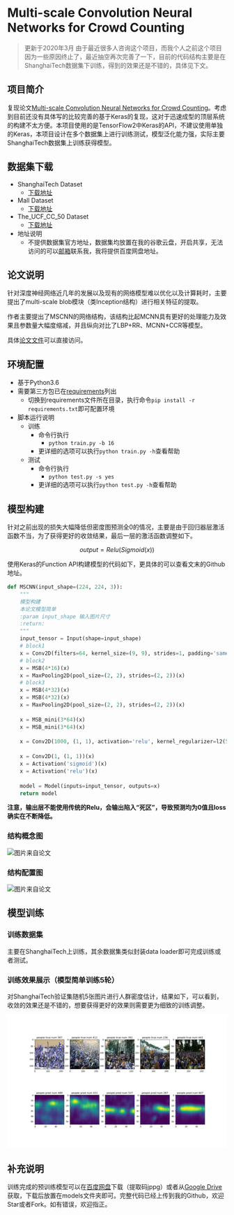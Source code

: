 # Multi-scale Convolution Neural Networks for Crowd Counting

>更新于2020年3月
>由于最近很多人咨询这个项目，而我个人之前这个项目因为一些原因终止了，最近抽空再次完善了一下，目前的代码结构主要是在ShanghaiTech数据集下训练，得到的效果还是不错的，具体见下文。


## 项目简介
复现论文[Multi-scale Convolution Neural Networks for Crowd Counting](https://arxiv.org/abs/1702.02359)。考虑到目前还没有具体写的比较完善的基于Keras的复现，这对于迅速成型的顶层系统的构建不太方便。本项目使用的是TensorFlow2中Keras的API，不建议使用单独的Keras，本项目设计在多个数据集上进行训练测试，模型泛化能力强，实际主要ShanghaiTech数据集上训练获得模型。


## 数据集下载
- ShanghaiTech Dataset
  - [下载地址](https://drive.google.com/open?id=1CW6PiAnLSWuUBX-2tVqQO5-1TDdilJB1)
- Mall Dataset
  - [下载地址](https://drive.google.com/open?id=170bssJjE_UbGeGSc_s2WHGBtbDAZRd7t)
- The_UCF_CC_50 Dataset
  - [下载地址](https://drive.google.com/open?id=1MwfTXFQUTx_sqw-g-D7TDOox1S88XYVN)
- 地址说明
  - 不提供数据集官方地址，数据集均放置在我的谷歌云盘，开启共享，无法访问的可以[邮箱](mailto:luanshiyinyang@gmail.com)联系我，我将提供百度网盘地址。


## 论文说明
针对深度神经网络近几年的发展以及现有的网络模型难以优化以及计算耗时，主要提出了multi-scale blob模块（类Inception结构）进行相关特征的提取。

作者主要提出了MSCNN的网络结构，该结构比起MCNN具有更好的处理能力及效果且参数量大幅度缩减，并且纵向对比了LBP+RR、MCNN+CCR等模型。

具体[论文文件](/assets/1702.02359.pdf)可以直接访问。
## 环境配置
- 基于Python3.6
- 需要第三方包已在[requirements](/requirements.txt)列出
  - 切换到requirements文件所在目录，执行命令`pip install -r requirements.txt`即可配置环境
- 脚本运行说明
	- 训练
		- 命令行执行
			- `python train.py -b 16`
		- 更详细的选项可以执行`python train.py -h`查看帮助
	- 测试
    	- 命令行执行
    		- `python test.py -s yes`
		- 更详细的选项可以执行`python test.py -h`查看帮助


## 模型构建
针对之前出现的损失大幅降低但密度图预测全0的情况，主要是由于回归器层激活函数不当，为了获得更好的收敛结果，最后一层的激活函数调整如下。

$$output = Relu(Sigmoid(x))$$

使用Keras的Function API构建模型的代码如下，更具体的可以查看文末的Github地址。
```python
def MSCNN(input_shape=(224, 224, 3)):
    """
    模型构建
    本论文模型简单
    :param input_shape 输入图片尺寸
    :return:
    """
    input_tensor = Input(shape=input_shape)
    # block1
    x = Conv2D(filters=64, kernel_size=(9, 9), strides=1, padding='same', activation='relu')(input_tensor)
    # block2
    x = MSB(4*16)(x)
    x = MaxPooling2D(pool_size=(2, 2), strides=(2, 2))(x)
    # block3
    x = MSB(4*32)(x)
    x = MSB(4*32)(x)
    x = MaxPooling2D(pool_size=(2, 2), strides=(2, 2))(x)

    x = MSB_mini(3*64)(x)
    x = MSB_mini(3*64)(x)

    x = Conv2D(1000, (1, 1), activation='relu', kernel_regularizer=l2(5e-4))(x)

    x = Conv2D(1, (1, 1))(x)
    x = Activation('sigmoid')(x)
    x = Activation('relu')(x)

    model = Model(inputs=input_tensor, outputs=x)
    return model
```

**注意，输出层不能使用传统的Relu，会输出陷入“死区”，导致预测均为0值且loss确实在不断降低。**
### 结构概念图
![图片来自论文](./assets/mscnn.png)
### 结构配置图
![图片来自论文](./assets/model.png)


## 模型训练
### 训练数据集
主要在ShanghaiTech上训练，其余数据集类似封装data loader即可完成训练或者测试。
### 训练效果展示（模型简单训练5轮）
对ShanghaiTech验证集随机5张图片进行人群密度估计，结果如下，可以看到，收敛的效果还是不错的，想要获得更好的效果则需要更为细致的训练调整。

![](./results/rst_shanghai.png)


## 补充说明
训练完成的预训练模型可以在[百度网盘](https://pan.baidu.com/s/1syEjwWVLjihEC5y2tQDdAA)下载（提取码jppg）或者从[Google Drive](https://drive.google.com/drive/folders/1XsvQHXfXKprRrOIECsL740Z-1TDE9x-P?usp=sharing)获取，下载后放置在models文件夹即可。完整代码已经上传到我的Github，欢迎Star或者Fork。如有错误，欢迎指正。
